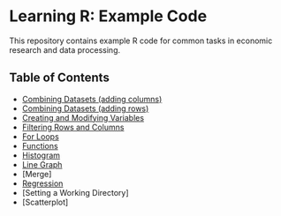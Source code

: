 # Learning R: Example Code

This repository contains example R code for common tasks in economic research and data processing.  

## Table of Contents
- [Combining Datasets (adding columns)](combining%20datasets%20--%20adding%20columns.R)
- [Combining Datasets (adding rows)](combining%20datasets%20--%20adding%20rows.R)
- [Creating and Modifying Variables](#folder-structure)
- [Filtering Rows and Columns](#how-to-use-the-code-examples)
- [For Loops](#additional-resources)
- [Functions](#contributing)
- [Histogram](#license)
- [Line Graph](#contact)
- [Merge]
- [Regression](regression.R)
- [Setting a Working Directory]
- [Scatterplot]

